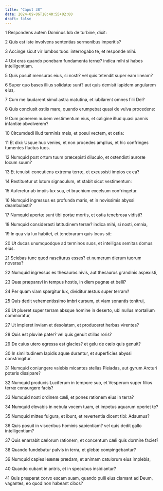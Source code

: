 ```yaml
---
title: "Caput 38"
date: 2024-09-06T18:40:55+02:00
draft: false
---
```




1 Respondens autem Dominus Iob de turbine, dixit:

2 Quis est iste involvens sententias sermonibus imperitis?

3 Accinge sicut vir lumbos tuos: interrogabo te, et responde mihi.

4 Ubi eras quando ponebam fundamenta terræ? indica mihi si habes intelligentiam.

5 Quis posuit mensuras eius, si nosti? vel quis tetendit super eam lineam?

6 Super quo bases illius solidatæ sunt? aut quis demisit lapidem angularem eius,

7 Cum me laudarent simul astra matutina, et iubilarent omnes filii Dei?

8 Quis conclusit ostiis mare, quando erumpebat quasi de vulva procedens:

9 Cum ponerem nubem vestimentum eius, et caligine illud quasi pannis infantiæ obvolverem?

10 Circumdedi illud terminis meis, et posui vectem, et ostia:

11 Et dixi: Usque huc venies, et non procedes amplius, et hic confringes tumentes fluctus tuos.

12 Numquid post ortum tuum præcepisti diluculo, et ostendisti auroræ locum suum?

13 Et tenuisti concutiens extrema terræ, et excussisti impios ex ea?

14 Restituetur ut lutum signaculum, et stabit sicut vestimentum:

15 Auferetur ab impiis lux sua, et brachium excelsum confringetur.

16 Numquid ingressus es profunda maris, et in novissimis abyssi deambulasti?

17 Numquid apertæ sunt tibi portæ mortis, et ostia tenebrosa vidisti?

18 Numquid considerasti latitudinem terræ? indica mihi, si nosti, omnia,

19 In qua via lux habitet, et tenebrarum quis locus sit:

20 Ut ducas unumquodque ad terminos suos, et intelligas semitas domus eius.

21 Sciebas tunc quod nasciturus esses? et numerum dierum tuorum noveras?

22 Numquid ingressus es thesauros nivis, aut thesauros grandinis aspexisti,

23 Quæ præparavi in tempus hostis, in diem pugnæ et belli?

24 Per quam viam spargitur lux, dividitur æstus super terram?

25 Quis dedit vehementissimo imbri cursum, et viam sonantis tonitrui,

26 Ut plueret super terram absque homine in deserto, ubi nullus mortalium commoratur,

27 Ut impleret inviam et desolatam, et produceret herbas virentes?

28 Quis est pluviæ pater? vel quis genuit stillas roris?

29 De cuius utero egressa est glacies? et gelu de cælo quis genuit?

30 In similitudinem lapidis aquæ durantur, et superficies abyssi constringitur.

31 Numquid coniungere valebis micantes stellas Pleiadas, aut gyrum Arcturi poteris dissipare?

32 Numquid producis Luciferum in tempore suo, et Vesperum super filios terræ consurgere facis?

33 Numquid nosti ordinem cæli, et pones rationem eius in terra?

34 Numquid elevabis in nebula vocem tuam, et impetus aquarum operiet te?

35 Numquid mittes fulgura, et ibunt, et revertentia dicent tibi: Adsumus?

36 Quis posuit in visceribus hominis sapientiam? vel quis dedit gallo intelligentiam?

37 Quis enarrabit cælorum rationem, et concentum cæli quis dormire faciet?

38 Quando fundebatur pulvis in terra, et glebæ compingebantur?

39 Numquid capies leænæ prædam, et animam catulorum eius implebis,

40 Quando cubant in antris, et in specubus insidiantur?

41 Quis præparat corvo escam suam, quando pulli eius clamant ad Deum, vagantes, eo quod non habeant cibos?

